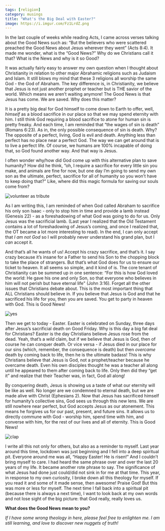 ```yaml
---
tags: [religion]
category: musings
title: "What's the Big Deal with Easter?"
image: https://i.imgur.com/Fz1LrdZ.png
---
```


In the last couple of weeks while reading Acts, I came across verses talking about the Good News such as: “But the believers who were scattered preached the Good News about Jesus wherever they went” (Acts 8:4). It made me wonder, what is the “Good News?” Why do we Christians call it that? What is the News and why is it so Good?

It was actually fairly easy to answer my own question when I thought about Christianity in relation to other major Abrahamic religions such as Judaism and Islam. It still blows my mind that these 3 religions all worship the same God - the God of Abraham. The key difference is, in Christianity, we believe that Jesus is not just another prophet or teacher but is THE savior of the world. Which means we aren’t waiting anymore! The Good News is that Jesus has come. We are saved. Why does this matter?

It is a pretty big deal for God himself to come down to Earth to offer, well, *himself* as a blood sacrifice in our place so that we may spend eternity with him. I still think God requiring a blood sacrifice to atone for human sin is pretty freaky. And each time, I am reminded that “the wages of sin is death” (Romans 6:23). As in, the only possible consequence of sin is death. Why? The opposite of a perfect, living, God is evil and death. Anything less than perfect has no place near a perfect God. The way we can get around that is to live a perfect life. Of course, we humans are 100% incapable of doing that, so God found another way. And that way is Jesus.

I often wonder why/how did God come up with this alternative plan to save humanity? How did he think, “oh, I require a sacrifice for every little sin you make, and animals are fine for now, but one day I’m going to send my own son as the ultimate, perfect, sacrifice for all of humanity so you won’t have to keep doing that?” Like, where did this magic formula for saving our souls come from?

![volunteer as tribute](https://media.giphy.com/media/54JLdulN5BOwM/giphy.gif)

As I am writing this, I am reminded of when God called Abraham to sacrifice his only son Isaac - only to stop him in time and provide a lamb instead (Genesis 22) - as a foreshadowing of what God was going to do for us. Only Jesus was the sacrificial lamb. (Last year I realized that the Old Testament contains a lot of foreshadowing of Jesus’s coming, and once I realized that, the OT became a lot more interesting to read). In the end, I can only accept that *I am not God* so I will probably never understand his grand plan, but I *can* accept it.

And that’s all he wants of us! Accept his crazy sacrifice, and that’s it. I say crazy because it’s insane for a Father to send his Son to the chopping block to take the place of strangers. But that’s what God does for us to ensure our ticket to heaven. It all seems so simple, and it kind of is. The core tenant of Christianity can be summed up in one sentence: “For this is how God loved the world: He gave his one and only Son, so that everyone who believes in him will not perish but have eternal life" (John 3:16). Forget all the other issues that Christians debate about. This is the most important thing that ALL Christians should believe in. If you believe that Jesus is God and that he sacrificed his life for you, then you are saved. You get to party in heaven with God. This is Good News!

![yes](https://media.giphy.com/media/MNmyTin5qt5LSXirxd/giphy.gif)

Then we get to today - Easter. Easter is celebrated on Sunday, three days after Jesus’s sacrificial death on Good Friday. Why is this day a big fat deal for Christians? Easter is the day Christians believe Jesus rose from the dead. Yeah, that’s a *wild* claim, but if we believe that Jesus is God, then of course he can conquer death. Or vice versa -  if Jesus died in our place for our sins (which, remember, the consequence is death) but then *overcame* death by coming back to life, then he is the ultimate badass! This is why Christians believe that Jesus is God, not a prophet/teacher because he overcame death. Even his own disciples thought he was a teacher all along until he appeared to them after coming back to life. Only then did they “get it” and realize that their Teacher was, in fact, God all along!

By conquering death, Jesus is showing us a taste of what our eternity will be like as well. No longer are we condemned to eternal death, but we are made alive with Christ (Ephesians 2). Now that Jesus has sacrificed himself for humanity’s collective sins, God sees us through this new lens. We are still nowhere near perfect, but God accepts Jesus as our atonement. This means he forgives us for our past, present, and future sins. It allows us to directly commune with God - worship him, spend time with him, and converse with him, for the rest of our lives and all of eternity. This is Good News!

![clap](https://media.giphy.com/media/xUA7aZDXijGNPvlsuA/giphy.gif)

I write all this not only for others, but also as a reminder to myself. Last year around this time, lockdown was just beginning and I fell into a deep spiritual pit. Everyone around me was all, “Happy Easter! He is risen!” And I couldn’t bring myself to care. I had heard the same phrase over and over the last 20 years of my life. It became another rote phrase to say. The significance of what Jesus had done just could/did not sink in for me at that time. This year, in response to my own curiosity, I broke down all this theology for myself. If you read it and some of it made sense, then awesome! Praise God!  But this was more or less for myself.  The next time I fall back into a spiritual pit (because there is always a next time), I want to look back at my own words and not lose sight of the big picture: that God really, really loves us.

**What does the Good News mean to you?**

*If I have some wrong theology in here, please feel free to enlighten me. I am still learning, and love to discover new nuggets of truth!*